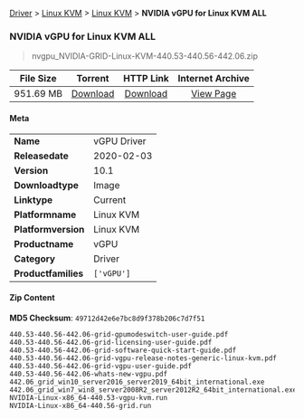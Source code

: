 
[Driver](/README.md)  >  [Linux KVM](/index/Driver/Linux_KVM.md)  >  [Linux KVM](/index/Driver/Linux_KVM/Linux_KVM.md)  >  **NVIDIA vGPU for Linux KVM ALL**


###    NVIDIA vGPU for Linux KVM ALL

> nvgpu_NVIDIA-GRID-Linux-KVM-440.53-440.56-442.06.zip   


| **File Size** | **Torrent**  | **HTTP Link** | **Internet Archive** |
|:-------------:|:------------:|:-------------:|:--------------------:|
| 951.69 MB |  [Download](https://archive.org/download/nvgpu_NVIDIA-GRID-Linux-KVM-440.53-440.56-442.06.zip/nvgpu_NVIDIA-GRID-Linux-KVM-440.53-440.56-442.06.zip_archive.torrent)       | [Download](https://archive.org/compress/nvgpu_NVIDIA-GRID-Linux-KVM-440.53-440.56-442.06.zip) | [View Page](https://archive.org/details/nvgpu_NVIDIA-GRID-Linux-KVM-440.53-440.56-442.06.zip)       |

#### Meta

<table>
<tr><td><strong>Name</strong></td><td>vGPU Driver</td></tr>
<tr><td><strong>Releasedate</strong></td><td>2020-02-03</td></tr>
<tr><td><strong>Version</strong></td><td>10.1</td></tr>
<tr><td><strong>Downloadtype</strong></td><td>Image</td></tr>
<tr><td><strong>Linktype</strong></td><td>Current</td></tr>
<tr><td><strong>Platformname</strong></td><td>Linux KVM</td></tr>
<tr><td><strong>Platformversion</strong></td><td>Linux KVM</td></tr>
<tr><td><strong>Productname</strong></td><td>vGPU</td></tr>
<tr><td><strong>Category</strong></td><td>Driver</td></tr>
<tr><td><strong>Productfamilies</strong></td><td><code>['vGPU']</code></td></tr>
</table>

#### Zip Content

**MD5 Checksum**: `49712d42e6e7bc8d9f378b206c7d7f51`

```text
440.53-440.56-442.06-grid-gpumodeswitch-user-guide.pdf
440.53-440.56-442.06-grid-licensing-user-guide.pdf
440.53-440.56-442.06-grid-software-quick-start-guide.pdf
440.53-440.56-442.06-grid-vgpu-release-notes-generic-linux-kvm.pdf
440.53-440.56-442.06-grid-vgpu-user-guide.pdf
440.53-440.56-442.06-whats-new-vgpu.pdf
442.06_grid_win10_server2016_server2019_64bit_international.exe
442.06_grid_win7_win8_server2008R2_server2012R2_64bit_international.exe
NVIDIA-Linux-x86_64-440.53-vgpu-kvm.run
NVIDIA-Linux-x86_64-440.56-grid.run
```